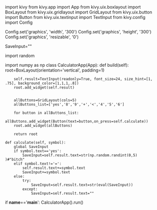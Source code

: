 import kivy
from kivy.app import App
from kivy.uix.boxlayout import BoxLayout 
from kivy.uix.gridlayout import GridLayout
from kivy.uix.button import Button
from kivy.uix.textinput import TextInput
from kivy.config import Config

Config.set('graphics', 'width', '300')
Config.set('graphics', 'height', '300')
Config.set('graphics', 'resizable', '0')

SaveInput=""

import random

import numpy as np
class CalculatorApp(App):
	def build(self):
		root=BoxLayout(orientation='vertical', padding=1)
		
		self.result=TextInput(readonly=True, font_size=24, size_hint=[1, .75], background_color=[1,1,1,.8])
		root.add_widget(self.result)
		

		allButtons=GridLayout(cols=5)
		allButtons_list=['yes','8','9','+','<','4','5','6']
		
		for button in allButtons_list:
			allButtons.add_widget(Button(text=button,on_press=self.calculate))
		root.add_widget(allButtons)

		return root

	def calculate(self, symbol):
		global SaveInput
		if symbol.text=='yes':
			SaveInput=self.result.text=str(np.random.randint(0,5) )#"bitch"
		elif symbol.text!='=':
			self.result.text+=symbol.text
			SaveInput+=symbol.text
		else:
			try:
				SaveInput=self.result.text=str(eval(SaveInput))
			except:
				SaveInput=self.result.text=""

if __name__=='__main__':
	CalculatorApp().run()
